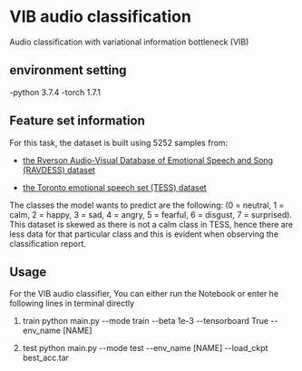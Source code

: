 # VIB audio classification
Audio classification with variational information bottleneck (VIB)

## environment setting 
-python 3.7.4
-torch 1.7.1

## Feature set information

For this task, the dataset is built using 5252 samples from:


- [the Ryerson Audio-Visual Database of Emotional Speech and Song (RAVDESS) dataset](https://zenodo.org/record/1188976#.YECqhC0Rr0p)

- [the Toronto emotional speech set (TESS) dataset](https://tspace.library.utoronto.ca/handle/1807/24487)

The classes the model wants to predict are the following: (0 = neutral, 1 = calm, 2 = happy, 3 = sad, 4 = angry, 5 = fearful, 6 = disgust, 7 = surprised). This dataset is skewed as there is not a calm class in TESS, hence there are less data for that particular class and this is evident when observing the classification report.

## Usage

For the VIB audio classifier, You can either run the Notebook or enter he following lines in terminal directly 

1. train
python main.py --mode train --beta 1e-3 --tensorboard True --env_name [NAME]

2. test
python main.py --mode test --env_name [NAME] --load_ckpt best_acc.tar
